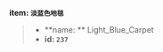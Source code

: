 <!-- BEGIN_AUTOGEN: do NOT edit in this block -->

**item: `淡蓝色地毯`**

> * **name: ** Light_Blue_Carpet
> * **id: `237`**

<!-- END_AUTOGEN-->
